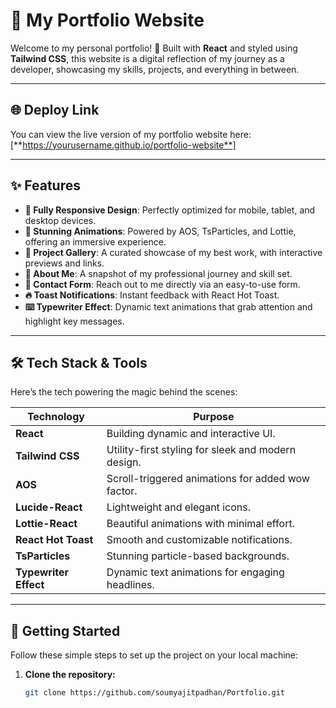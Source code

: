 # 🌟 My Portfolio Website

Welcome to my personal portfolio! 🚀 Built with **React** and styled using **Tailwind CSS**, this website is a digital reflection of my journey as a developer, showcasing my skills, projects, and everything in between.

---

## 🌐 Deploy Link

You can view the live version of my portfolio website here:  
[**https://yourusername.github.io/portfolio-website**]

---

## ✨ Features

- **📱 Fully Responsive Design**: Perfectly optimized for mobile, tablet, and desktop devices.
- **🎨 Stunning Animations**: Powered by AOS, TsParticles, and Lottie, offering an immersive experience.
- **💼 Project Gallery**: A curated showcase of my best work, with interactive previews and links.
- **📝 About Me**: A snapshot of my professional journey and skill set.
- **📧 Contact Form**: Reach out to me directly via an easy-to-use form.
- **🔥 Toast Notifications**: Instant feedback with React Hot Toast.
- **⌨️ Typewriter Effect**: Dynamic text animations that grab attention and highlight key messages.

---

## 🛠️ Tech Stack & Tools

Here’s the tech powering the magic behind the scenes:

| **Technology**       | **Purpose**                                      |
|----------------------|--------------------------------------------------|
| **React**            | Building dynamic and interactive UI.            |
| **Tailwind CSS**     | Utility-first styling for sleek and modern design.|
| **AOS**              | Scroll-triggered animations for added wow factor.|
| **Lucide-React**     | Lightweight and elegant icons.                  |
| **Lottie-React**     | Beautiful animations with minimal effort.       |
| **React Hot Toast**  | Smooth and customizable notifications.          |
| **TsParticles**      | Stunning particle-based backgrounds.            |
| **Typewriter Effect**| Dynamic text animations for engaging headlines. |

---

## 🚀 Getting Started

Follow these simple steps to set up the project on your local machine:

1. **Clone the repository:**
   ```bash
   git clone https://github.com/soumyajitpadhan/Portfolio.git
